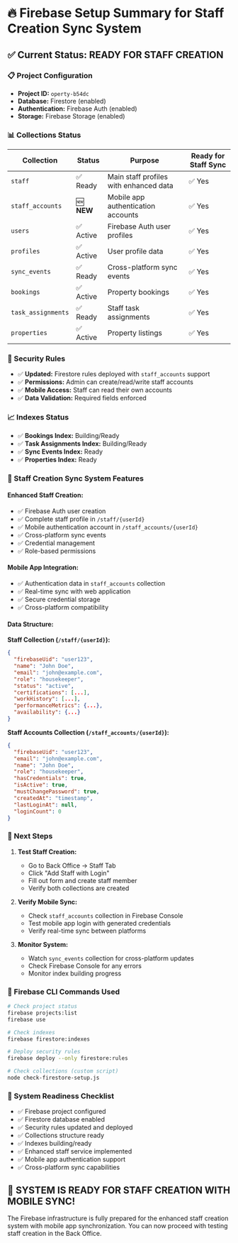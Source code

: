 # 🔥 Firebase Setup Summary for Staff Creation Sync System

## ✅ **Current Status: READY FOR STAFF CREATION**

### **📋 Project Configuration**
- **Project ID:** `operty-b54dc`
- **Database:** Firestore (enabled)
- **Authentication:** Firebase Auth (enabled)
- **Storage:** Firebase Storage (enabled)

### **📊 Collections Status**

| Collection | Status | Purpose | Ready for Staff Sync |
|------------|--------|---------|---------------------|
| `staff` | ✅ Ready | Main staff profiles with enhanced data | ✅ Yes |
| `staff_accounts` | 🆕 **NEW** | Mobile app authentication accounts | ✅ Yes |
| `users` | ✅ Active | Firebase Auth user profiles | ✅ Yes |
| `profiles` | ✅ Active | User profile data | ✅ Yes |
| `sync_events` | ✅ Ready | Cross-platform sync events | ✅ Yes |
| `bookings` | ✅ Active | Property bookings | ✅ Yes |
| `task_assignments` | ✅ Ready | Staff task assignments | ✅ Yes |
| `properties` | ✅ Active | Property listings | ✅ Yes |

### **🔐 Security Rules**
- ✅ **Updated:** Firestore rules deployed with `staff_accounts` support
- ✅ **Permissions:** Admin can create/read/write staff accounts
- ✅ **Mobile Access:** Staff can read their own accounts
- ✅ **Data Validation:** Required fields enforced

### **📈 Indexes Status**
- ✅ **Bookings Index:** Building/Ready
- ✅ **Task Assignments Index:** Building/Ready
- ✅ **Sync Events Index:** Ready
- ✅ **Properties Index:** Ready

### **🚀 Staff Creation Sync System Features**

#### **Enhanced Staff Creation:**
- ✅ Firebase Auth user creation
- ✅ Complete staff profile in `/staff/{userId}`
- ✅ Mobile authentication account in `/staff_accounts/{userId}`
- ✅ Cross-platform sync events
- ✅ Credential management
- ✅ Role-based permissions

#### **Mobile App Integration:**
- ✅ Authentication data in `staff_accounts` collection
- ✅ Real-time sync with web application
- ✅ Secure credential storage
- ✅ Cross-platform compatibility

#### **Data Structure:**

**Staff Collection (`/staff/{userId}`):**
```json
{
  "firebaseUid": "user123",
  "name": "John Doe",
  "email": "john@example.com",
  "role": "housekeeper",
  "status": "active",
  "certifications": [...],
  "workHistory": [...],
  "performanceMetrics": {...},
  "availability": {...}
}
```

**Staff Accounts Collection (`/staff_accounts/{userId}`):**
```json
{
  "firebaseUid": "user123",
  "email": "john@example.com",
  "name": "John Doe",
  "role": "housekeeper",
  "hasCredentials": true,
  "isActive": true,
  "mustChangePassword": true,
  "createdAt": "timestamp",
  "lastLoginAt": null,
  "loginCount": 0
}
```

### **📱 Next Steps**

1. **Test Staff Creation:**
   - Go to Back Office → Staff Tab
   - Click "Add Staff with Login"
   - Fill out form and create staff member
   - Verify both collections are created

2. **Verify Mobile Sync:**
   - Check `staff_accounts` collection in Firebase Console
   - Test mobile app login with generated credentials
   - Verify real-time sync between platforms

3. **Monitor System:**
   - Watch `sync_events` collection for cross-platform updates
   - Check Firebase Console for any errors
   - Monitor index building progress

### **🔧 Firebase CLI Commands Used**

```bash
# Check project status
firebase projects:list
firebase use

# Check indexes
firebase firestore:indexes

# Deploy security rules
firebase deploy --only firestore:rules

# Check collections (custom script)
node check-firestore-setup.js
```

### **🎯 System Readiness Checklist**

- ✅ Firebase project configured
- ✅ Firestore database enabled
- ✅ Security rules updated and deployed
- ✅ Collections structure ready
- ✅ Indexes building/ready
- ✅ Enhanced staff service implemented
- ✅ Mobile app authentication support
- ✅ Cross-platform sync capabilities

## 🚀 **SYSTEM IS READY FOR STAFF CREATION WITH MOBILE SYNC!**

The Firebase infrastructure is fully prepared for the enhanced staff creation system with mobile app synchronization. You can now proceed with testing staff creation in the Back Office.
